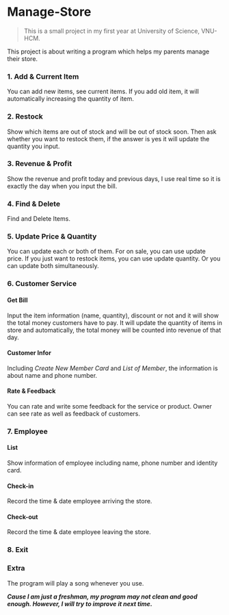 # Manage-Store
>This is a small project in my first year at University of Science, VNU-HCM.

This project is about writing a program which helps my parents manage their store.

### 1. Add & Current Item
  You can add new items, see current items. If you add old item, it will automatically increasing the quantity of item.

### 2. Restock
  Show which items are out of stock and will be out of stock soon. Then ask whether you want to restock them, if the answer is yes it will update the quantity you input.

### 3. Revenue & Profit
  Show the revenue and profit today and previous days, I use real time so it is exactly the day when you input the bill.

### 4. Find & Delete
  Find and Delete Items.

### 5. Update Price & Quantity
  You can update each or both of them. For on sale, you can use update price. If you just want to restock items, you can use update quantity. Or you can update both simultaneously.

### 6. Customer Service
#### Get Bill
Input the item information (name, quantity), discount or not and it will show the total money customers have to pay. It will update the quantity of items in store and automatically, the total money will be counted into revenue of that day.

#### Customer Infor
Including _Create New Member Card_ and _List of Member_, the information is about name and phone number.

#### Rate & Feedback
You can rate and write some feedback for the service or product. Owner can see rate as well as feedback of customers.

### 7. Employee
#### List
Show information of employee including name, phone number and identity card.

#### Check-in
Record the time & date employee arriving the store.

#### Check-out 
Record the time & date employee leaving the store.


### 8. Exit 

### Extra
The program will play a song whenever you use.


**_Cause I am just a freshman, my program may not clean and good enough. However, I will try to improve it next time._**
 
